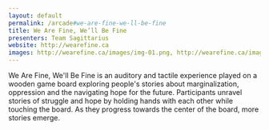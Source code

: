 ```yaml
---
layout: default
permalink: /arcade#we-are-fine-we-ll-be-fine
title: We Are Fine, We’ll Be Fine
presenters: Team Sagittarius
website: http://wearefine.ca
images: http://wearefine.ca/images/img-01.png, http://wearefine.ca/images/img-05.png, http://wearefine.ca/images/img-08.png
---
```

We Are Fine, We'll Be Fine is an auditory and tactile experience played on a wooden game board exploring people's stories about marginalization, oppression and the navigating hope for the future. Participants unravel stories of struggle and hope by holding hands with each other while touching the board. As they progress towards the center of the board, more stories emerge.

